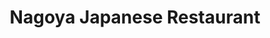 ---
title: Nagoya Japanese Restaurant
lng: -76.9035736
lat: 40.2427375
color: '#31225D'
type: Japanese
address: 829 State St, Lemoyne, PA 17043
tags: 
  - ramen
---